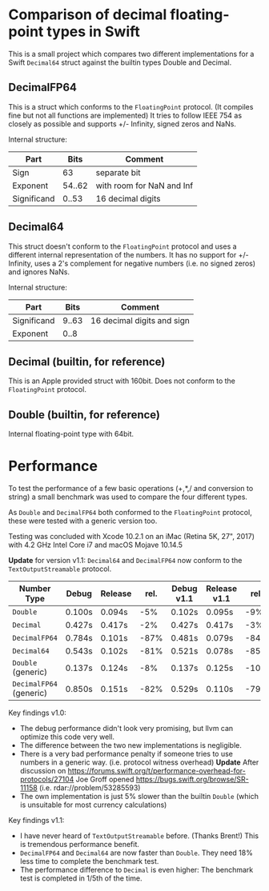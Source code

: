 # Comparison of decimal floating-point types in Swift

This is a small project which compares two different implementations for a Swift `Decimal64` struct against the builtin types Double and Decimal.

## DecimalFP64

This is a struct which conforms to the `FloatingPoint` protocol. (It compiles fine but not all functions are implemented)
It tries to follow IEEE 754 as closely as possible and supports +/- Infinity, signed zeros and NaNs.

Internal structure:

Part | Bits | Comment 
-|-|-
Sign | 63          | separate bit
Exponent | 54..62  | with room for NaN and Inf
Significand | 0..53| 16 decimal digits


## Decimal64

This struct doesn't conform to the `FloatingPoint` protocol and uses a different internal representation of the numbers.
It has no support for +/- Infinity, uses a 2's complement for negative numbers (i.e. no signed zeros) and ignores NaNs.

Internal structure:

Part | Bits | Comment
-|-|-
Significand | 9..63 | 16 decimal digits and sign
Exponent | 0..8 | 

## Decimal (builtin, for reference)

This is an Apple provided struct with 160bit. Does not conform to the `FloatingPoint` protocol.

## Double (builtin, for reference)

Internal floating-point type with 64bit.

# Performance

To test the performance of a few basic operations (+,*,/ and conversion to string)
a small benchmark was used to compare the four different types.

As `Double` and `DecimalFP64` both conformed to the `FloatingPoint` protocol, these were tested with a generic version too.

Testing was concluded with Xcode 10.2.1 on an iMac (Retina 5K, 27", 2017) with 4.2 GHz Intel Core i7 and macOS Mojave 10.14.5

**Update** for version v1.1: `Decimal64` and `DecimalFP64` now conform to the `TextOutputStreamable` protocol.

Number Type                  | Debug  | Release | rel.  | Debug v1.1 | Release v1.1 | rel. 
-|-|-|-|-|-|-
`Double`                            | 0.100s | 0.094s |  -5%  | 0.102s | 0.095s | -9%
`Decimal`                          | 0.427s | 0.417s |  -2%   | 0.427s | 0.417s | -3%
`DecimalFP64`                  | 0.784s | 0.101s | -87%  | 0.481s | 0.079s | -84%
`Decimal64`                      |  0.543s | 0.102s | -81% | 0.521s | 0.078s | -85%
`Double` (generic)             | 0.137s | 0.124s |  -8%   | 0.137s | 0.125s | -10%
`DecimalFP64` (generic)   | 0.850s | 0.151s | -82%  | 0.529s | 0.110s | -79%

Key findings v1.0:
- The debug performance didn't look very promising, but llvm can optimize this code very well.
- The difference between the two new implementations is negligible.
- There is a very bad performance penalty if someone tries to use numbers in a generic way.
  (i.e. protocol witness overhead)
  **Update**
  After discussion on https://forums.swift.org/t/performance-overhead-for-protocols/27104 Joe Groff opened https://bugs.swift.org/browse/SR-11158 (i.e. rdar://problem/53285593)
- The own implementation is just 5% slower than the builtin `Double` (which is unsuitable for most currency calculations)

Key findings v1.1:
- I have never heard of `TextOutputStreamable` before. (Thanks Brent!) This is tremendous performance benefit.
- `DecimalFP64` and `Decimal64` are now faster than `Double`. They need 18% less time to complete the benchmark test.
- The performance difference to `Decimal` is even higher: The benchmark test is completed in 1/5th of the time.
